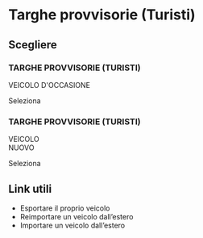 # Targhe provvisorie (Turisti)

## Scegliere

### TARGHE PROVVISORIE (TURISTI)  
VEICOLO D'OCCASIONE  
  

Seleziona

### TARGHE PROVVISORIE (TURISTI)  
VEICOLO  
NUOVO  
  

Seleziona

## Link utili

  * Esportare il proprio veicolo 
  * Reimportare un veicolo dall’estero 
  * Importare un veicolo dall’estero 

